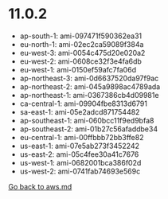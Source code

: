 
 # 11.0.2
- ap-south-1: ami-097471f590362ea31
- eu-north-1: ami-02ec2ca59089f384a
- eu-west-3: ami-0054c475d20e020a2
- eu-west-2: ami-0608ce32f3e4fa6db
- eu-west-1: ami-0150ef59afc7fa06d
- ap-northeast-3: ami-0d6637520da97f9ac
- ap-northeast-2: ami-045a9898ac4789ada
- ap-northeast-1: ami-0367386cb4d09981e
- ca-central-1: ami-09904fbe8313d6791
- sa-east-1: ami-05e2adcd871754482
- ap-southeast-1: ami-060bcc11f9ed9bfa8
- ap-southeast-2: ami-01b27c56afaddbe34
- eu-central-1: ami-00ffbbb72bb3ffe82
- us-east-1: ami-07e5ab273f3452242
- us-east-2: ami-05c4fee30a41c7676
- us-west-1: ami-0682001bca386f02d
- us-west-2: ami-0741fab74693e569c

[Go back to aws.md](../../aws.md) 
